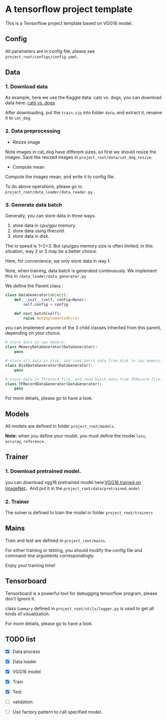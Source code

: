# A tensorflow project template 

This is a Tensorflow project template based on VGG16 model.
## Config

All parameters are in config file, please see `project_root/configs/config.yaml`.

## Data 

### 1. Download data

As example, here we use the Kaggle data: cats vs. dogs,  you can download data here: [cats vs. dogs](https://www.kaggle.com/c/dogs-vs-cats)

After downloading, put the `train.zip` into folder `data`, and extract it, rename it to `cat_dog`.


### 2. Data preprocessing

- Resize image

Note images in cat_dog have different sizes, so first we should resize the images. Save the resized images in `project_root/data/cat_dog_resize`. 

- Compute mean

Compute the images mean, and write it to config file.

To do above operations, please go to `project_root/data_loader/data_reader.py` .

### 3. Generate data batch

Generally, you can store data in three ways.

1. store data in cpu/gpu memory.
2. store data using tfrecord.
3. store data in disk.

The io speed is 1>2>3. But cpu/gpu memory size is often limited, in this situation, way 2 or 3 may be a better choice.

Here, for convenience, we only store data in way 1.

Note, when training, data batch is generated continuously. We implement this in `/data_loader/data_generator.py` 

We define the Parent class :

~~~python
class DataGenerator(object):
    def __init__(self, config=None):
        self.config = config

    def next_batch(self):
        raise NotImplementedError
~~~

you can implement anyone of the 3 child classes Inherited from this parent, depending on your choice.

~~~python
# store data in cpu memory.
class MemoryDataGenerator(DataGenerator):
    pass

# store all data in disk, and read batch data from disk to cpu memory.
class DiskDataGenerator(DataGenerator):
    pass

# store data in TFrecord file, and read batch data from TFRecord file.
class TFRecordDataGenerator(DataGenerator):
    pass
~~~

For more details, please go to have a look.


## Models

All models are defined in folder `project_root/models`.

**Note:** when you define your model, you must define the model `loss`, `accuray`, `reference`.

## Trainer

### 1. Download pretrained model.

you can download vgg16 pretrained model here:[VGG16 trained on ImageNet](https://drive.google.com/open?id=0ByuDEGFYmWsbNVF5eExySUtMZmM)。And put it in the `project_root/data/pretrained_model`

### 2. Trainer

The solver is defined to train the model in folder `project_root/trainers`

## Mains

Train and test are defined in `project_root/mains`.

For either training or testing, you should modify the config file and command-line arguments correspondingly.

Enjoy your training time!

## Tensorboard

Tensorboard is a powerful tool  for debugging tensorflow program, please don't ignore it.

class `Summary` defined in `project_root/utils/logger.py` is used to get all kinds of visualization.

For more details, please go to have a look.




## TODO list

- [x] Data process 

- [x] Data loader

- [x] VGG16 model

- [x] Train

- [x] Test

- [ ] validation

- [ ] Use factory pattern to call specified model.

      ​



